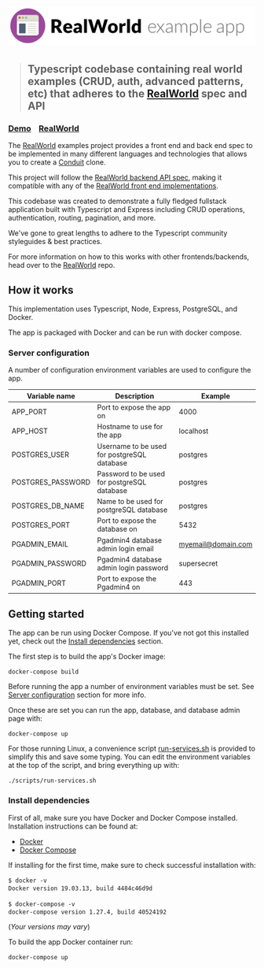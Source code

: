 # ![RealWorld Example App](logo.png)

> ## Typescript codebase containing real world examples (CRUD, auth, advanced patterns, etc) that adheres to the [RealWorld](https://github.com/gothinkster/realworld) spec and API

### [Demo](https://github.com/gothinkster/realworld)&nbsp;&nbsp;&nbsp;&nbsp;[RealWorld](https://github.com/gothinkster/realworld)

The [RealWorld](https://github.com/gothinkster/realworld) examples project provides a front end and
back end spec to be implemented in many different languages and technologies that allows you to
create a [Conduit](https://demo.realworld.io/) clone.

This project will follow the [RealWorld backend API spec](https://github.com/gothinkster/realworld/tree/master/api),
making it compatible with any of the [RealWorld front end implementations](https://github.com/gothinkster/realworld#frontends).


This codebase was created to demonstrate a fully fledged fullstack application built with Typescript and Express including CRUD operations, authentication, routing, pagination, and more.

We've gone to great lengths to adhere to the Typescript community styleguides & best practices.

For more information on how to this works with other frontends/backends, head over to the [RealWorld](https://github.com/gothinkster/realworld) repo.

## How it works

This implementation uses Typescript, Node, Express, PostgreSQL, and Docker.

The app is packaged with Docker and can be run with docker compose.

### Server configuration

A number of configuration environment variables are used to configure the app.

| Variable name     | Description                                 | Example            |
| ----------------- | ------------------------------------------- | ------------------ |
| APP_PORT          | Port to expose the app on                   | 4000               |
| APP_HOST          | Hostname to use for the app                 | localhost          |
| POSTGRES_USER     | Username to be used for postgreSQL database | postgres           |
| POSTGRES_PASSWORD | Password to be used for postgreSQL database | postgres           |
| POSTGRES_DB_NAME  | Name to be used for postgreSQL database     | postgres           |
| POSTGRES_PORT     | Port to expose the database on              | 5432               |
| PGADMIN_EMAIL     | Pgadmin4 database admin login email         | myemail@domain.com |
| PGADMIN_PASSWORD  | Pgadmin4 database admin login password      | supersecret        |
| PGADMIN_PORT      | Port to expose the Pgadmin4 on              | 443                |

## Getting started

The app can be run using Docker Compose. If you've not got this installed yet, check out the [Install dependencies](#Install-dependencies) section.

The first step is to build the app's Docker image:

```shell
docker-compose build
```

Before running the app a number of environment variables must be set.
See [Server configuration](#server-configuration) section for more info.

Once these are set you can run the app, database, and database admin page with:

```shell
docker-compose up
```

For those running Linux, a convenience script [run-services.sh](scripts/run-services.sh) is provided to simplify this and save some typing.
You can edit the environment variables at the top of the script, and bring everything up with:

```shell
./scripts/run-services.sh
```

### Install dependencies

First of all, make sure you have Docker and Docker Compose installed.
Installation instructions can be found at:

* [Docker](https://docs.docker.com/get-docker/)
* [Docker Compose](https://docs.docker.com/compose/install/)

If installing for the first time, make sure to check successful installation with:

```shell
$ docker -v
Docker version 19.03.13, build 4484c46d9d

$ docker-compose -v
docker-compose version 1.27.4, build 40524192
```

(_Your versions may vary_)

To build the app Docker container run:

```shell
docker-compose up
```
